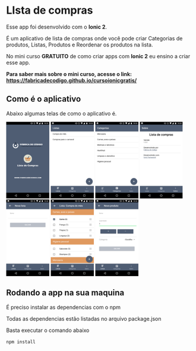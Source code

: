 # LIsta de compras

Esse app foi desenvolvido com o **Ionic 2**.

É um aplicativo de lista de compras onde você pode criar Categorias de produtos, Listas, Produtos e Reordenar os produtos na lista.

No mini curso **GRATUITO** de como criar apps com **Ionic 2** eu ensino a criar esse app.

**Para saber mais sobre o mini curso, acesse o link: https://fabricadecodigo.github.io/cursoionicgratis/**



## Como é o aplicativo
Abaixo algumas telas de como o aplicativo é.

<img src="/resources/telas/tela1.png" width="23%"></img> 
<img src="/resources/telas/tela2.png" width="23%"></img> 
<img src="/resources/telas/tela3.png" width="23%"></img> 
<img src="/resources/telas/tela4.png" width="23%"></img> 
<img src="/resources/telas/tela5.png" width="23%"></img> 
<img src="/resources/telas/tela6.png" width="23%"></img> 
<img src="/resources/telas/tela7.png" width="23%"></img> 

## Rodando a app na sua maquina

É preciso instalar as dependencias com o npm

Todas as dependencias estão listadas no arquivo package.json

Basta executar o comando abaixo

```
npm install
```
